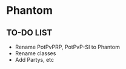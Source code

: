 # Phantom

## TO-DO LIST

- Rename PotPvPRP, PotPvP-SI to Phantom
- Rename classes
- Add Partys, etc


